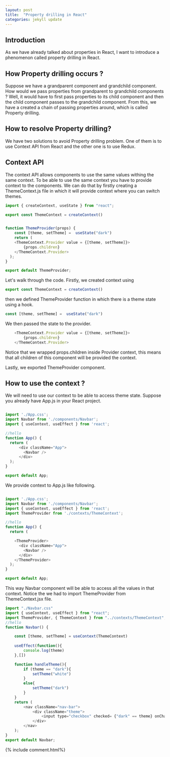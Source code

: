 ```yaml
---
layout: post
title:  "Property drilling in React"
categories: jekyll update
---
```



## Introduction
As we have already talked about properties in React, I want to introduce a phenomenon called property drilling in React.

## How Property drilling occurs ?
Suppose we have a grandparent component and grandchild component. How would we pass properties from grandparent to grandchild components ? Well, it would have to first pass properties to its child component and then the child component passes to the grandchild component. From this, we have a created a chain of passing properties around, which is called Property drilling.

## How to resolve Property drilling?
We have two solutions to avoid Property drilling problem. One of them is to use Context API from React and the other one is to use Redux.


## Context API
The context API allows components to use the same values withing the same context. To be able to use the same context you have to provide context to the components. We can do that by firstly creating a ThemeContext.js file in which it will provide context where you can switch themes.

```javascript
import { createContext, useState } from "react";

export const ThemeContext = createContext()


function ThemeProvider(props) {
    const [theme, setTheme] =  useState("dark")
    return (
    <ThemeContext.Provider value = {[theme, setTheme]}>
        {props.children}
    </ThemeContext.Provider>
  );
}

export default ThemeProvider;
```

Let's walk through the code. Firstly, we created context using 
```javascript
export const ThemeContext = createContext()
```
then we defined ThemeProvider function in which there is a theme state using a hook.
```javascript
const [theme, setTheme] =  useState("dark")
``` 
We then passed the state to the provider.
```javascript
    <ThemeContext.Provider value = {[theme, setTheme]}>
        {props.children}
    </ThemeContext.Provider>
```
Notice that we wrapped props.children inside Provider context, this means that all children of this component will be provided the context.

Lastly, we exported ThemeProvider component.

## How to use the context ?
We will need to use our context to be able to access theme state. Suppose you already have App.js in your React project. 

```javascript

import './App.css';
import Navbar from './components/Navbar';
import { useContext, useEffect } from 'react';

//hello
function App() {
  return (
      <div className="App">
        <Navbar />
      </div>
  );
}

export default App;
```
We provide context to App.js like following.

```javascript

import './App.css';
import Navbar from './components/Navbar';
import { useContext, useEffect } from 'react';
import ThemeProvider from './contexts/ThemeContext';

//hello
function App() {
  return (

    <ThemeProvider>
      <div className="App">
        <Navbar />
      </div>
    </ThemeProvider>
  );
}

export default App;
```
This way Navbar component will be able to access all the values in that context. Notice the we had to import ThemeProvider from ThemeContext.jsx file.

```javascript
import "./Navbar.css"
import { useContext, useEffect } from "react";
import ThemeProvider, { ThemeContext } from "../contexts/ThemeContext";
//hello
function Navbar() {

    const [theme, setTheme] = useContext(ThemeContext)
    
    useEffect(function(){
        console.log(theme)
    },[])

    function handleTheme(){
        if (theme == "dark"){
            setTheme("white")
        }
        else{
            setTheme("dark")
        }
    }
    return (
        <nav className="nav-bar">
            <div className="theme">
                <input type="checkbox" checked= {"dark" == theme} onChange = {handleTheme}/>
            </div>
        </nav>
    );
}
export default Navbar;
```


{% include comment.html%}
